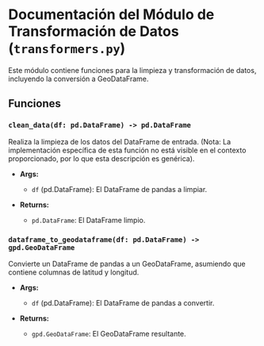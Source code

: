 # Documentación del Módulo de Transformación de Datos (`transformers.py`)

Este módulo contiene funciones para la limpieza y transformación de datos, incluyendo la conversión a GeoDataFrame.

## Funciones

### `clean_data(df: pd.DataFrame) -> pd.DataFrame`

Realiza la limpieza de los datos del DataFrame de entrada. (Nota: La implementación específica de esta función no está visible en el contexto proporcionado, por lo que esta descripción es genérica).

- **Args:**
    - `df` (pd.DataFrame): El DataFrame de pandas a limpiar.

- **Returns:**
    - `pd.DataFrame`: El DataFrame limpio.

### `dataframe_to_geodataframe(df: pd.DataFrame) -> gpd.GeoDataFrame`

Convierte un DataFrame de pandas a un GeoDataFrame, asumiendo que contiene columnas de latitud y longitud.

- **Args:**
    - `df` (pd.DataFrame): El DataFrame de pandas a convertir.

- **Returns:**
    - `gpd.GeoDataFrame`: El GeoDataFrame resultante.